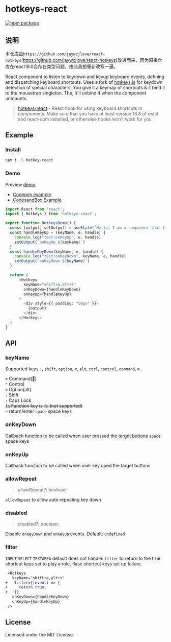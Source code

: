 hotkeys-react
===
[![npm package](https://img.shields.io/npm/v/hotkeys-react.svg)](https://www.npmjs.org/package/hotkeys-react)

## 说明
本仓库由`https://github.com/jaywcjlove/react-hotkeys`(https://github.com/jaywcjlove/react-hotkeys)改进而来，因为原来仓库在react19.0会存在类型问题。由此我想重新改写一遍。

<!--dividing-->

React component to listen to keydown and keyup keyboard events, defining and  dispatching keyboard shortcuts. Uses a fork of [hotkeys.js](https://github.com/jaywcjlove/hotkeys) for keydown detection of special characters. You give it a keymap of shortcuts & it bind it to the mousetrap singleton. The, it'll unbind it when the component unmounts.

> [hotkeys-react](https://github.com/darwish-js/useHotKeys) - React hook for using keyboard shortcuts in components. Make sure that you have at least version 16.8 of react and react-dom installed, or otherwise hooks won't work for you.

## Example

### Install

```sh
npm i -S hotkey-react
```

### Demo

Preview [demo](https://jaywcjlove.github.io/react-hotkeys/). 

- [Codepen example](https://codepen.io/jaywcjlove/pen/bJxbwG?editors=0010).
- [CodesandBox Example](https://codesandbox.io/s/hotkeys-116-8rge8)

```js
import React from 'react';
import { Hotkeys } from 'hotkeys-react';

export function HotkeysDemo() {
  const [output, setOutput] = useState("Hello, I am a component that listens keydown and keyup of a")
  const handleKeyUp = (keyName, e, handle) {
    console.log("test:onKeyUp", e, handle)
    setOutput(`onKeyUp ${keyName}`)
  }
  const handleKeyDown(keyName, e, handle) {
    console.log("test:onKeyDown", keyName, e, handle)
    setOutput(`onKeyDown ${keyName}`)
  }

  return (
      <Hotkeys 
        keyName="shift+a,alt+s" 
        onKeyDown={handleKeyDown}
        onKeyUp={handleKeyUp}
      >
        <div style={{ padding: "50px" }}>
          {output}
        </div>
      </Hotkeys>
  )
}

```
## API 

### keyName

Supported keys `⇧`, `shift`, `option`, `⌥`, `alt`, `ctrl`, `control`, `command`, `⌘` .

`⌘` Command()  
`⌃` Control  
`⌥` Option(alt)  
`⇧` Shift  
`⇪` Caps Lock   
~~`fn` Function key is `fn` (not supported)~~  
`↩︎` return/enter
`space` space keys

### onKeyDown

Callback function to be called when user pressed the target buttons
`space` space keys

### onKeyUp

Callback function to be called when user key uped the target buttons

### allowRepeat

> allowRepeat?: boolean;

`allowRepeat` to allow auto repeating key down


### disabled

> disabled?: boolean;

Disable `onKeyDown` and `onKeyUp` events. Default: `undefined`

### filter

`INPUT` `SELECT` `TEXTAREA` default does not handle. `filter` to return to the true shortcut keys set to play a role, flase shortcut keys set up failure.

```diff
 <Hotkeys 
   keyName="shift+a,alt+s" 
+   filter={(event) => {
+     return true;
+   }}
   onKeyDown={handleKeyDown}
   onKeyUp={handleKeyUp}
 />
```


## License

Licensed under the MIT License.